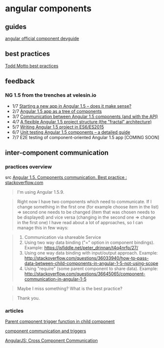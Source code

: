 # angular components

## guides

[angular official component devguide](https://docs.angularjs.org/guide/component)

## best practices

[Todd Motto best practices](https://github.com/toddmotto/angularjs-styleguide#components)

## feedback

### NG 1.5 from the trenches at velesin.io

- 1/7 [Starting a new app in Angular 1.5 – does it make sense?](https://velesin.io/2016/04/14/starting-a-new-app-in-angular-1-5/)
- 2/7 [Angular 1.5 app as a tree of components](https://velesin.io/2016/04/26/angular-1-5-app-as-a-tree-of-components/)
- 3/7 [Communication between Angular 1.5 components (and with the API)](https://velesin.io/2016/05/18/communication-between-angular-1-5-components/)
- 4/7 [A flexible Angular 1.5 project structure (the "fractal" architecture)](https://velesin.io/2016/05/31/angular-1-5-fractal-project-structure/)
- 5/7 [Writing Angular 1.5 project in ES6/ES2015](https://velesin.io/2016/07/12/angular-1-5-project-in-es6-es2015/)
- 6/7 [Unit testing Angular 1.5 components – a detailed guide](https://velesin.io/2016/08/23/unit-testing-angular-1-5-components/)
- 7/7 E2E testing of component-oriented Angular 1.5 app [COMING SOON]

## inter-component communication

### practices overview

src [Angular 1.5. Components communication. Best practice : stackoverflow.com](http://stackoverflow.com/questions/41070446/angular-1-5-components-communication-best-practice)

> I'm using Angular 1.5.9.

> Right now I have two components which need to communicate. If I change something in the first one (for example choose item in the list) => second one needs to be changed (item that was chosen needs to be displayed) and vice versa (changing in the second one => change in the first one) I have read about a lot of approaches, so I can manage this in few ways:

> 1. Communication via shareable Service
> 2. Using two way data binding ("=" option in component bindings). Example: https://jsfiddle.net/peter_drinnan/t4q4nrfp/27/
> 3. Using one way data binding with input/output approach. Example: http://stackoverflow.com/questions/36033940/how-to-pass-data-between-child-components-in-angular-1-5-not-using-scope
> 4. Using "require" (some parent component to share data). Example: http://stackoverflow.com/questions/36645065/component-communication-in-angular-1-5

> Maybe I miss something? What is the best practice?

> Thank you.

### articles

[Parent component trigger function in child component](https://github.com/toddmotto/angularjs-styleguide/issues/156)

[component communication and triggers](https://github.com/toddmotto/angularjs-styleguide/issues/90)

[AngularJS: Cross Component Communication](http://www.aurorasolutions.io/blog/angularjs-cross-component-communication/)





